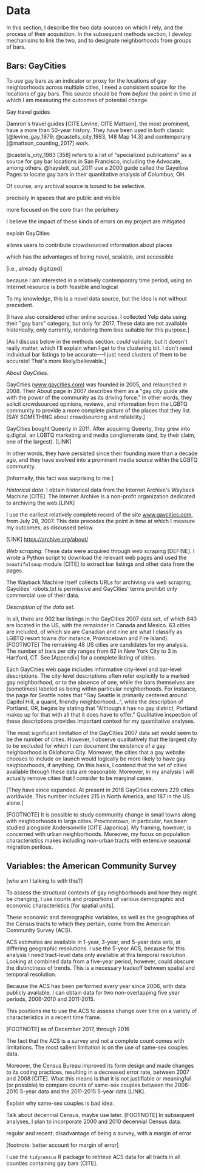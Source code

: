 ---
---

# Data

In this section, I describe the two data sources on which I rely, and the process of their acquisition. In the subsequent methods section, I develop mechanisms to link the two, and to designate neighborhoods from groups of bars.

## Bars: GayCities

To use gay bars as an indicator or proxy for the locations of gay neighborhoods across multiple cities, I need a consistent source for the locations of gay bars. This source should be from *before* the point in time at which I am measuring the outcomes of potential change.

Gay travel guides

Damron's travel guides [CITE Levine, CITE Mattson], the most prominent, have a more than 50-year history. They have been used in both classic [@levine_gay_1979; @castells_city_1983, 148 Map 14.3] and contemporary [@mattson_counting_2017] work.

@castells_city_1983 [358] refers to a list of "specialized publications" as a source for gay bar locations in San Francisco, including the Advocate, among others. @hayslett_out_2011 use a 2000 guide called the Gayellow Pages to locate gay bars in their quantitative analysis of Columbus, OH.

Of course, any archival source is bound to be selective.

precisely in spaces that are public and visible

more focused on the core than the periphery

I believe the impact of these kinds of errors on my project are mitigated

explain GayCities

allows users to contribute crowdsourced information about places

which has the advantages of being novel, scalable, and accessible

[i.e., already digitized]

because I am interested in a relatively contemporary time period, using an Internet resource is both feasible and logical

To my knowledge, this is a novel data source, but the idea is not without precedent.

[I have also considered other online sources. I collected Yelp data using their "gay bars" category, but only for 2017. These data are not available historically, only currently, rendering them less suitable for this purpose.]

[As I discuss below in the methods section. *could* validate, but it doesn't really matter, which I'll explain when I get to the clustering bit. I don't need individual bar listings to be accurate---I just need clusters of them to be accurate! That's more likely/believable.]

*About GayCities*.

GayCities (www.gaycities.com) was founded in 2005, and relaunched in 2008. Their About page in 2007 describes them as a "gay city guide site with the power of the community as its driving force." In other words, they solicit crowdsourced opinions, reviews, and information from the LGBTQ community to provide a more complete picture of the places that they list. [SAY SOMETHING about crowdsourcing and reliability.]

GayCities bought Queerty in 2011. After acquiring Queerty, they grew into q.digital, an LGBTQ marketing and media conglomerate (and, by their claim, one of the largest). [LINK]

In other words, they have persisted since their founding more than a decade ago, and they have evolved into a prominent media source within the LGBTQ community.

[Informally, this fact was surprising to me.]

*Historical data*. I obtain historical data from the Internet Archive's Wayback Machine [CITE]. The Internet Archive is a non-profit organization dedicated to archiving the web.[LINK]


I use the earliest relatively complete record of the site www.gaycities.com, from July 28, 2007. This date precedes the point in time at which I measure my outcomes, as discussed below.

[LINK] https://archive.org/about/

*Web scraping*. These data were acquired through web scraping [DEFINE]. I wrote a Python script to download the relevant web pages and used the `beautifulsoup` module [CITE] to extract bar listings and other data from the pages.

The Wayback Machine itself collects URLs for archiving via web scraping; Gaycities' robots.txt is permissive and GayCities' terms prohibit only commercial use of their data.

*Description of the data set*.

In all, there are 902 bar listings in the GayCities 2007 data set, of which 840 are located in the US, with the remainder in Canada and Mexico. 63 cities are included, of which six are Canadian and nine are what I classify as LGBTQ resort towns (for instance, Provincetown and Fire Island).[FOOTNOTE] The remaining 48 US cities are candidates for my analysis. The number of bars per city ranges from 62 in New York City to 3 in Hartford, CT. See [Appendix] for a complete listing of cities.

Each GayCities web page includes informative city-level and bar-level descriptions. The city-level descriptions often refer explicitly to a marked gay neighborhood, or to the absence of one, while the bars themselves are (sometimes) labeled as being within particular neighborhoods. For instance, the page for Seattle notes that "Gay Seattle is primarily centered around Capitol Hill, a quaint, friendly neighborhood...", while the description of Portland, OR, begins by stating that "Although it has no gay district, Portland makes up for that with all that it does have to offer." Qualitative inspection of these descriptions provides important context for my quantitative analyses.

The most significant limitation of the GayCities 2007 data set would seem to be the number of cities. However, I observe qualitatively that the largest city to be excluded for which I can document the existence of a gay neighborhood is Oklahoma City. Moreover, the cities that a gay website chooses to include on launch would logically be more likely to have gay neighborhoods, if anything. On this basis, I contend that the set of cities available through these data are reasonable. Moreover, in my analysis I will actually remove cities that I consider to be marginal cases.

[They have since expanded. At present in 2018 GayCities covers 229 cities worldwide. This number includes 215 in North America, and 187 in the US alone.]

[FOOTNOTE] It is possible to study community change in small towns along with neighborhoods in large cities. Provincetown, in particular, has been studied alongside Andersonville [CITE Japonica]. My framing, however, is concerned with urban neighborhoods. Moreover, my focus on population characteristics makes including non-urban tracts with extensive seasonal migration perilous.

## Variables: the American Community Survey

[who am I talking to with this?]

To assess the structural contexts of gay neighborhoods and how they might be changing, I use counts and proportions of various demographic and economic characteristics [for spatial units].

These economic and demographic variables, as well as the geographies of the Census tracts to which they pertain, come from the American Community Survey (ACS).

ACS estimates are available in 1-year, 3-year, and 5-year data sets, at differing geographic resolutions. I use the 5-year ACS, because for this analysis I need tract-level data only available at this temporal resolution. Looking at combined data from a five-year period, however, could obscure the distinctness of trends. This is a necessary tradeoff between spatial and temporal resolution.

Because the ACS has been performed every year since 2006, with data publicly available, I can obtain data for two non-overlapping five year periods, 2006-2010 and 2011-2015.

This positions me to use the ACS to assess change over time on a variety of characteristics in a recent time frame.

[FOOTNOTE] as of December 2017, through 2016

The fact that the ACS is a survey and not a complete count comes with limitations. The most salient limitation is on the use of same-sex couples data.

Moreover, the Census Bureau improved its form design and made changes to its coding practices, resulting in a decreased error rate, between 2007 and 2008 [CITE]. What this means is that it is not justifiable or meaningful (or possible) to compare counts of same-sex couples between the 2006-2010 5-year data and the 2011-2015 5-year data [LINK].

Explain why same-sex couples is bad idea.

Talk about decennial Census, maybe use later. [FOOTNOTE] In subsequent analyses, I plan to incorporate 2000 and 2010 decennial Census data.

regular and recent; disadvantage of being a survey, with a margin of error

[footnote: better account for margin of error]

I use the `tidycensus` R package to retrieve ACS data for all tracts in all counties containing gay bars [CITE].
